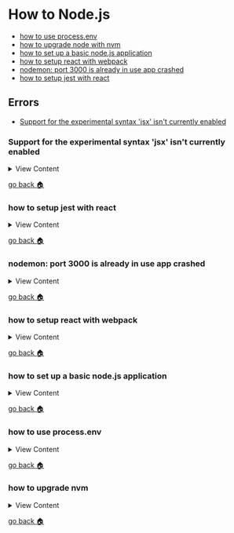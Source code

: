 # How to Node.js

- [how to use process.env][env]
- [how to upgrade node with nvm][upgrade-nvm]
- [how to set up a basic node.js application][setup-node]
- [how to setup react with webpack ][setup-wp]
- [nodemon: port 3000 is already in use app crashed][nodemon-crashed]
- [how to setup jest with react][jest-react]

## Errors
- [Support for the experimental syntax 'jsx' isn't currently enabled][err-1]

[err-1]:#support-for-the-experimental-syntax-jsx-isnt-currently-enabled
[jest-react]:#how-to-setup-jest-with-react
[nodemon-crashed]:#nodemon-port-3000-is-already-in-use-app-crashed
[setup-wp]:#how-to-setup-react-with-webpack[setup-wp]
[setup-node]:#how-to-set-up-a-basic-nodejs-application
[home]:#how-to-nodejs
[env]:#how-to-use-processenv
[upgrade-nvm]:#how-to-upgrade-nvm



### Support for the experimental syntax 'jsx' isn't currently enabled

<details>
<summary>
View Content
</summary>

:link: **Reference**

- [Unexpected token “<”](https://stackoverflow.com/questions/56952728/jest-tests-on-react-components-unexpected-token)
- [“Cannot use import statement outside a module”](https://stackoverflow.com/questions/58613492/how-to-resolve-cannot-use-import-statement-outside-a-module-in-jest)
---

This is an error that you will see if you're jest to test react applications. This solution can also fix several other errors like 
-  Unexpected token “<”
-  “Cannot use import statement outside a module” 

Basically the way to resolve this issue is to add react presets within a `babel.config.js`. If you have set up jest yet, then go [here][jest-react]


1. If you have not installed these babel packages then you should right now.

```
 npm i -D @babel/preset-env @babel/preset-react
```

2. Next, create a `babel.config.js` file and insert this code

```js
module.exports = {presets: ['@babel/preset-env','@babel/preset-react']}

```
3. What I found out is that when you added these presets you don't receive this error message, when you run jest that might a jsx component
within the file.

</details>

[go back :house:][home]


### how to setup jest with react

<details>
<summary>
View Content
</summary>

:link: **Reference**

- [How to test React with Jest](https://www.robinwieruch.de/react-testing-jest)
---

I'm going to assume that you already installed react and got a react app up and running

1. So first install jest

```
npm i -D jest
```
2. Now in the package.json, add this in the *scripts* section. This will allow you to run jest with any
cofigurations that you are going to put in the `jest.config.js`

```json
{
  ...
  "scripts": {
    "start": "webpack serve --config ./webpack.config.js --mode development",
    "test": "jest --config jest.config.js",
    "test:watch": "npm run test -- --watch",
  },
  ...
}
```

3. Now let's `vim jest.config.js` and add this necessary code to look for any js files that might have the *spec* extension

```js
module.exports = {
  "testRegex": "((\\.|/*.)(spec))\\.js?$"
}
```

4. If you have not installed babel libraries that are needed for jest, here is the time to do so

```
 npm i -D @babel/preset-env @babel/preset-react
```

5. Next, let's create a `babel.config.js` file in order to make sure jest does not throw any errors when you add JSX in
your testing files. Add code like so 

```js
module.exports = {presets: ['@babel/preset-env','@babel/preset-react']}

```

6. Now if you already have an App.js file, create a *App.spec.js* file and add code like so. This will be a general
 assertion to just to see if jest is running.

```js
import React from "react";


describe('My Test Suite', () => {
  it('should show my first test', () => {
    expect(true).toEqual(true);
  });
});

```

7. Now run `npm run test`, jest should start running and the result should pass.

</details>

[go back :house:][home]


### nodemon: port 3000 is already in use app crashed

<details>
<summary>
View Content
</summary>

:link: **Reference**

- [stackoverflow](https://stackoverflow.com/questions/58605392/port-3000-is-already-in-use-nodemon-app-crashed-waiting-for-file-changes-bef)
---

Basically this error message would happen when nodemon tries to set the application to certain port ( in this case it's 3000), 
and the node application is still running on that port. Many times, the node application is still running even when you restart nodemon. 
So, the best thing to do is to install `kill-port` package that will allow you destroy the process based on the port number when you 
tell nodemon to restart or if nodemon crashes. This works sometimes but it don't work all the time

1. First install kill-port package

```
 npm i -D kill-port
```

2. Now create a nodemon.json, that will allow the options to kill/destroy the process with the specific port number. Add this code

```json
{
  "events": {
    "restart": "kill-port 3000",
    "crash": "kill-port 3000"
  },
  "delay": "1500"
}
```

3. Now you can run `nodemon index.js` or whatever command you run and it should be able to run and kill processes when nodemon
restarts or crashes

</details>

[go back :house:][home]


### how to setup react with webpack

<details>
<summary>
View Content
</summary>

:link: **Reference**

- [How to setup React with Webpack](https://levelup.gitconnected.com/how-to-setup-a-react-application-with-webpack-f781b5c4a4ab)
---

1. First install react & webpack libraries

```
npm i react react-dom ; npm i -D webpack webpack-cli
```

2. Next create a directory that will hold the react files. So in the terminal type `mkdir src` or whatever you want your folder to be named.
Then create the  **App.js** file, and add the basic code like so.

```js

import React from "react";

export default function App() {
  return <h1>Hello World</h1>;
}
```

3. Now, create the **index.js** file that will render the react file like so.

```js

import React from "react";
import ReactDOM from "react-dom";
import App from "./App";

ReactDOM.render(<App />, document.getElementById("app"));
```

4. Next install the babel loaders that will compile your react code so that can be used in the browser

```
npm i -D @babel/core @babel/preset-env @babel/preset-react babel-loader
```

5. Now it's time to create the webpack file. So you can  `vim webpack.config.js`, and add this code like so to your config file

```js

const path = require("path");
module.exports = {
  entry: "/src/index.js",
  output: { path: path.resolve(__dirname, "public/js/") },
  module: {
    rules: [
      {
        test: /\.(js|jsx)$/,
        exclude: /node_modules/,
        use: {
          loader: "babel-loader",
          options: {
            presets: ["@babel/preset-env", "@babel/preset-react"],
          },
        },
      },
    ],
  },
  mode: "development",
  watch:true,
};

```

6. Now in your package.json, add a webpack script that you can call when you do `npm run ...` like so

```
  "scripts": {
    "build": "webpack" // in the scripts property add this code
  },

```

7. So now you if put in the the terminal `npm run build`, webpack would be in watch mode and will compile your code
to the designated **output** property. So in this example it would be `public/js/main.js`. If you want to change the 
name of the output file you have to add the  **filename** property inside the **output** object of the webpack object..


</details>

[go back :house:][home]



### how to set up a  basic node.js application

<details>
<summary>
View Content
</summary>

:link: **Reference**

- []()
---

1. first create a new folder and type npm init
2. now install express `npm i express --save`
3. now install dependencies that's needed 

```
 npm i  body-parser cookie-parser cors debug crypto dotenv
```
4. create the index js file that is supposed to initialize the express app 

```js
const express = require('express')
const app = express()
const port = 3005 // choose the port that is opened in your environment

app.get('/', (req, res) => {
  res.send('Hello World!')
})

app.listen(port, () => {
  console.log(`Example app listening at http://localhost:${port}`)
})


```

5. add this code to add the dependencies that you've installed to get the app up and running 

```js

var express = require('express');
var body = require('body-parser');
var cookie = require('cookie-parser');
var path = require('path');
var app = express();
var ip =  process.env.IP || 'localhost'; // change the IP address to get your 
var cors = require("cors");
var port = process.env.PORT || 3001;
require('dotenv').config();



app.use(cors());
app.use(express.static(path.join(__dirname,'public')));
app.use(body.json());
app.use(body.urlencoded({extended:true}));
app.use(cookie());

app.get("/", function(req, res){
  res.send("Welcome Home")
})
app.use(function(req,res,next){
	if(res.status(404)){
	  res.render('error/400');
	}

    next();
});

app.use(function(err,req,res,next){
      if(res.status(500)){
    	  var title = err;
        res.render('error/500',{errTitle:title});
    }else if(res.status(502)){
        res.render('error/500',{errTitle:502});
    }else if(res.status(503)){
        res.render('error/500',{errTitle:503});
    }
})


app.listen(port, ip, function(){
    var n = process.env.APP_ENV;
    const code = require('crypto').randomBytes(64).toString('hex');
    console.log("node connected to "+port);
    console.log("node environment is in "+n)
})
```
6. create an .env file to store your variables

```
 vim .env
```

```
DB_USERNAME="jermaine"
DB_PASSWORD=""
DB_PORT="1234"
PORT=1738
IP=123.123.123
DB_NAME="Test"
APP_ENV="development"
TOKEN_SECRET="9f0dc1da0366d17fa6902386c6475e75c71b0a8b09b2bae4cca27354ab304ef659b3baa212aed819a71abef7ff07e5d9ffb3be7e41004d4b9c9d33c809a535ec"
```
7. create folders that are supposed to hold the mvc structure

```
 mkdir mvc mvc/routes mvc/models/ mvc/controllers mvc/views
```

8. Create the router `vim mvc/routes/router.js` and add any route path that are supposed to serve information like so

```js
var express = require('express');
var route = express.Router();

route.get("/", (req,res) => {
  res.send("this is the home page");
})

module.exports = route;
```

9. Now in the app.js file require the path to the router that you created,
 and add it in the **app.use** method like so

```js

var express = require('express');
var body = require('body-parser');
var cookie = require('cookie-parser');
var path = require('path');
var app = express();
var ip =  process.env.IP || '0.0.0.0'; 
var cors = require("cors");
var port = process.env.PORT || 3001;
var routes = require('./mvc/routes/router');// require the router so then you can serve your files
require('dotenv').config();



app.use(cors());
app.use(express.static(path.join(__dirname,'public')));
app.use(body.json());
app.use(body.urlencoded({extended:true}));
app.use(cookie());

// app.get("/", function(req, res){
//   res.send("Welcome Home")
// })

app.use("/", routes); // this is how you can add the routes

app.use(function(req,res,next){
	if(res.status(404)){
	  res.render('error/400');
	}

    next();
});

app.use(function(err,req,res,next){
      if(res.status(500)){
    	  var title = err;
        res.render('error/500',{errTitle:title});
    }else if(res.status(502)){
        res.render('error/500',{errTitle:502});
    }else if(res.status(503)){
        res.render('error/500',{errTitle:503});
    }
})


app.listen(port, ip, function(){
    var n = process.env.APP_ENV;
    const code = require('crypto').randomBytes(64).toString('hex');
    console.log("node connected to "+port);
    console.log("node environment is in "+n)
})
```

10. Install a template engine to set up your views like so 

```
npm install handlebars express-handlebars --save
```

11. Then, require the template engine and add it to the express.engine method, configuring the view path,
and declaring the extension file express should look for when rendering a view

```js
const hbs = require("express-handlebars");// requiring the handlebars

app.use(cors());
app.engine("hbs",hbs())//running the handlebars method to set up the template engine
app.set("views",path.join(__dirname,"mvc/views")); // setting the views path
app.set("view engine", "hbs" ); // setting the extension file
app.use(express.static(path.join(__dirname,'public')));

```


12. Also, if you're using the handlebars method it is required to create a layouts file that is called 
`main.handlebars`, so first create directory called layouts in the views folder like so `mkdir views/layouts`
. Then create the file add template a basic code template like this 

```html
<!DOCTYPE html>
<html lang="en">
  <head>
    <meta charset="utf-8" />
    <meta http-equiv="X-UA-Compatible" content="IE=edge" />  
    <title>Title</title>
    <meta name="viewport" content="width=device-width, initial-scale=1.0, viewport-fit=cover" />
    <link rel="stylesheet" type="text/css" href="./style.css" />
  </head>
  <body>
    {{{body}}}
  </body>
</html>

```

13. Now in the **views** folder create a basic home file named `home.hbs` and add simple html like so .
Also it is important to create a `views/error/500.hbs`, if you run node it will state that this file does not exist

```html
<p> Hello, {{name}} </p>

<!-- Inside the 500.hbs -->
<p> Error 500</p>
```

14. In the controller change the home method to *res.render* as opposed to *res.send* like so 

```js

// The old way
route.get("/", (req,res) => {
  res.send("this is the home page");
})

//The way to render files
route.get("/", (req,res) => {
  const data = {
    name: "Jermaine Forbes"
  }

  res.render("home",data); // The home file will render: Hello, Jermaine Forbes
})

```

15. Now create a separate controller file called `mvc/controllers/homeController.js` and add the function
that is in callback function that is in the `router.js` file to this new file like so.

```js
// Inside homeController.js

module.exports.page = (req, res) => { 

  const data = {
    name: "Jermaine Forbes"
  }

  res.render("home",data); // The home file will render: Hello, Jermaine Forbes
}

```

16. In the **router.js** file require the homeController and insert it into the second parameter
of the *get* method like so

```js
const express  = require('express');
const route = express.Router();
const home = require("../controllers/homeController");

// Doing this will make the code cleaner and easier to manage routes
// That are specific a page or controller
route.get("/",home.page)

module.exports = route;


```

17. Next, we need to set up a model to CRUD any data. So first you need to setup mongodb on your server, [here](https://www.digitalocean.com/community/tutorials/how-to-install-mongodb-on-ubuntu-16-04) is 
a guide to do it in ubuntu. After your mongo has been set up, install mongoose like so.

```
npm i mongoose
```

18. In your `./mvc/models` directory create a `schema.js` and a `db.js`. The schema file is for you to define
the models/documents fields that are required when you make any changes to them. And the **db** file is to connect
to your mongodb so that when you make a CRUD change it will be saved into mongodb. Here is an example


#### In schema.js 

```js

const goose = require('mongoose');
const schema = goose.Schema;

// Defines a user schema
const user = new schema({
    username: String,
    password: String,
    
}, {
 timestamps:true
});


goose.model("Users", user);
```

#### In db.js 

```js
const goose = require('mongoose');
const db = goose.connection;
const dbURI = 'mongodb://localhost/test';
const settings = { useNewUrlParser: true,  useUnifiedTopology: true  };
goose.connect(dbURI, settings);

db.on('connected', function(){
    console.log("database connected");
});

db.on('error', function(err){
    console.log(err)
});

db.on('disconnected', function(){
    console.log("database disconnected");
});

// Make sure you put the schema file 
// at the bottom of the db file. I'm not sure why
// I assume after a connection has been made it will
// create the model and attach it to mongoose
require('./schema')

```

19. Now, we want to create a simple form that can save user information. So in the `./mvc/views/home.hbs`
file we want to add in a form like so. 

**Note**: this form is using classes from Bootstrap 4.  So if you want it to look exactly like this you have to 
get the styles from there

```html
<div class="container">
    <p>Hello {{name}}</p>

    <form action='/store/user' method='POST' >
    <div class="mb-3 col-4">
        <label for="exampleInputEmail1" class="form-label">Email address</label>
        <input type="email" class="form-control " name="username" id="exampleInputEmail1" aria-describedby="emailHelp">
        <div id="emailHelp" class="form-text">We'll never share your email with anyone else.</div>
    </div>
    <div class="mb-3 col-4">
        <label for="exampleInputPassword1" class="form-label">Password</label>
        <input type="password" class="form-control " name="password" id="exampleInputPassword1">
    </div>
    <button type="submit" class="btn btn-primary">Submit</button>
    </form>

</div>
```

20. Lastly, *require* the path to the db file in the `app.js` like so. This will allow the mongod database to connect on startup of the app

```js
// In app.js require the file like so

require("./mvc/models/db");
const express = require('express');
const body = require('body-parser');
const cookie = require('cookie-parser');
const path = require('path');
const app = express();
...
```

21. The last thing we need to do is to set up a route  that will store the information that would 
be set in the form. The action at this moment has `/store/user`. So we need to create an endpoint that 
would catch the information the form is sending. So in the *homeController* file add this code in order to store the user's information

```js
const goose = require("mongoose");
const User = goose.model('Users')

module.exports.home = (req, res) => {

    res.render("home", {name:'Jermaine Forbes'});
}

module.exports.storeUser = (req , res) => {
    User.create(req.body, (err, data) =>{

      //if there was any type of error, they will the error message
        if(err) return res.send(err)

      //if there is no error, then it output the data into the console, and send a message that the information has been saved
        console.log(data)
        res.send("Information has been saved")

    })

}

```

22. Now, go back into the **route.js** file to create the end point of `store/user`.

```js
const express  = require('express');
const route = express.Router();
const ctr = require("../controllers/homeController");


route.get("/",ctr.home)

// Now when the form is submitted it will store the new user information and send you a message
route.post("/store/user",ctr.storeUser)


module.exports = route;

```


</details>

[go back :house:][home]

### how to use process.env

<details>
<summary>
View Content
</summary>

  If you need to store environment variables like port numbers, passwords, or database connections then this
  is what you need to follow

:link: **Reference**

- [Working with Environment Variables in Node.js](https://www.twilio.com/blog/working-with-environment-variables-in-node-js-html)
---

1. first install **dotenv**


```js
npm install dotenv --save
```

2. create a .env file to add your environment variables like so

```
 vim .env
```



```js
// inside .env

PORT=8000
PASSWORD="password"
USERNAME="username"
DATABASE="DB"
```

3. in your node application make sure you require **dotenv** and then call the method **config**


```js
// inside server or app.js
require("dotenv").config()

```

4. after that you should be able to call the environment variables in any page


```js
console.log(process.env.PORT) // should output 8000
```

</details>

[go back :house:][home]

### how to upgrade nvm

<details>
<summary>
View Content
</summary>

:link: **Reference**

- [How to properly upgrade node using nvm](https://stackoverflow.com/questions/34810526/how-to-properly-upgrade-node-using-nvm)
---


```js
nvm install node --reinstall-packages-from=node
```

</details>

[go back :house:][home]
